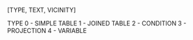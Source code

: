 [TYPE, TEXT, VICINITY]

TYPE
0 - SIMPLE TABLE
1 - JOINED TABLE
2 - CONDITION
3 - PROJECTION
4 - VARIABLE